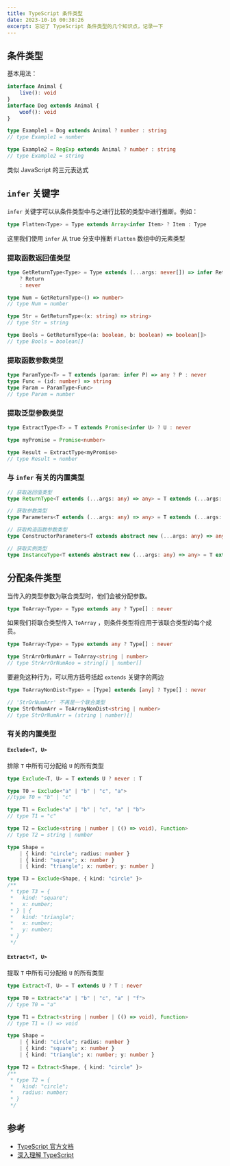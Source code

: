 ```yaml
---
title: TypeScript 条件类型
date: 2023-10-16 00:38:26
excerpt: 忘记了 TypeScript 条件类型的几个知识点，记录一下
---
```


## 条件类型

基本用法：

```ts
interface Animal {
	live(): void
}
interface Dog extends Animal {
	woof(): void
}

type Example1 = Dog extends Animal ? number : string
// type Example1 = number

type Example2 = RegExp extends Animal ? number : string
// type Example2 = string
```

类似 JavaScript 的三元表达式

## `infer` 关键字

`infer` 关键字可以从条件类型中与之进行比较的类型中进行推断。例如：

```ts
type Flatten<Type> = Type extends Array<infer Item> ? Item : Type
```

这里我们使用 `infer` 从 true 分支中推断 `Flatten` 数组中的元素类型

### 提取函数返回值类型

```ts
type GetReturnType<Type> = Type extends (...args: never[]) => infer Return
	? Return
	: never

type Num = GetReturnType<() => number>
// type Num = number

type Str = GetReturnType<(x: string) => string>
// type Str = string

type Bools = GetReturnType<(a: boolean, b: boolean) => boolean[]>
// type Bools = boolean[]
```

### 提取函数参数类型

```ts
type ParamType<T> = T extends (param: infer P) => any ? P : never
type Func = (id: number) => string
type Param = ParamType<Func>
// type Param = number
```

### 提取泛型参数类型

```ts
type ExtractType<T> = T extends Promise<infer U> ? U : never

type myPromise = Promise<number>

type Result = ExtractType<myPromise>
// type Result = number
```

### 与 `infer` 有关的内置类型

```ts
// 获取返回值类型
type ReturnType<T extends (...args: any) => any> = T extends (...args: any) => infer R ? R : any;

// 获取参数类型
type Parameters<T extends (...args: any) => any> = T extends (...args: infer P) => any ? P : never;

// 获取构造函数参数类型
type ConstructorParameters<T extends abstract new (...args: any) => any> = T extends abstract new (...args: infer P) => any ? P : never;

// 获取实例类型
type InstanceType<T extends abstract new (...args: any) => any> = T extends abstract new (...args: any) => infer R ? R : any;

```

## 分配条件类型

当传入的类型参数为联合类型时，他们会被分配参数。

```ts
type ToArray<Type> = Type extends any ? Type[] : never
```

如果我们将联合类型传入 `ToArray` ，则条件类型将应用于该联合类型的每个成员。

```ts
type ToArray<Type> = Type extends any ? Type[] : never

type StrArrOrNumArr = ToArray<string | number>
// type StrArrOrNumAoo = string[] | number[]
```

要避免这种行为，可以用方括号括起 `extends` 关键字的两边

```ts
type ToArrayNonDist<Type> = [Type] extends [any] ? Type[] : never

// 'StrOrNumArr' 不再是一个联合类型
type StrOrNumArr = ToArrayNonDist<string | number>
// type StrOrNumArr = (string | number)[]
```

### 有关的内置类型

#### `Exclude<T, U>`

排除 `T` 中所有可分配给 `U` 的所有类型

```ts
type Exclude<T, U> = T extends U ? never : T

type T0 = Exclude<"a" | "b" | "c", "a">
//type T0 = "b" | "c"

type T1 = Exclude<"a" | "b" | "c", "a" | "b">
// type T1 = "c"

type T2 = Exclude<string | number | (() => void), Function>
// type T2 = string | number

type Shape =
	| { kind: "circle"; radius: number }
	| { kind: "square"; x: number }
	| { kind: "triangle"; x: number; y: number }

type T3 = Exclude<Shape, { kind: "circle" }>
/**
 * type T3 = {
 *   kind: "square";
 *   x: number;
 * } | {
 *   kind: "triangle";
 *   x: number;
 *   y: number;
 * }
 */
```

#### `Extract<T, U>`

提取 `T` 中所有可分配给 `U` 的所有类型

```ts
type Extract<T, U> = T extends U ? T : never

type T0 = Extract<"a" | "b" | "c", "a" | "f">
// type T0 = "a"

type T1 = Extract<string | number | (() => void), Function>
// type T1 = () => void

type Shape =
	| { kind: "circle"; radius: number }
	| { kind: "square"; x: number }
	| { kind: "triangle"; x: number; y: number }

type T2 = Extract<Shape, { kind: "circle" }>
/**
 * type T2 = {
 *   kind: "circle";
 *   radius: number;
 * }
 */
```

## 参考

- [TypeScript 官方文档](https://www.typescriptlang.org/docs/handbook/utility-types.html)
- [深入理解 TypeScript](https://jkchao.github.io/typescript-book-chinese/tips/infer.html)
